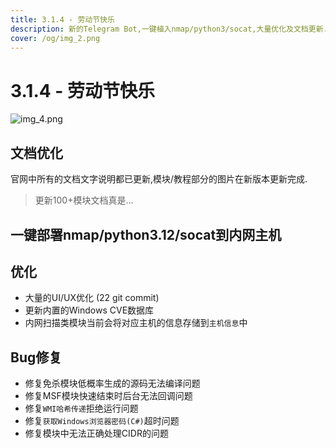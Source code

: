 ```yaml
---
title: 3.1.4 - 劳动节快乐
description: 新的Telegram Bot,一键植入nmap/python3/socat,大量优化及文档更新.当然,还有很多`特性`被修复了.
cover: /og/img_2.png
---
```


# 3.1.4 - 劳动节快乐

![img_4.png](/og/img_4.png)


## 文档优化

官网中所有的文档文字说明都已更新,模块/教程部分的图片在新版本更新完成.

> 更新100+模块文档真是...

## 一键部署nmap/python3.12/socat到内网主机



## 优化

- 大量的UI/UX优化 (22 git commit)
- 更新内置的Windows CVE数据库
- 内网扫描类模块当前会将对应主机的信息存储到`主机信息`中

## Bug修复

- 修复免杀模块低概率生成的源码无法编译问题
- 修复MSF模块快速结束时后台无法回调问题
- 修复`WMI哈希传递`拒绝运行问题
- 修复`获取Windows浏览器密码(C#)`超时问题
- 修复模块中无法正确处理CIDR的问题

